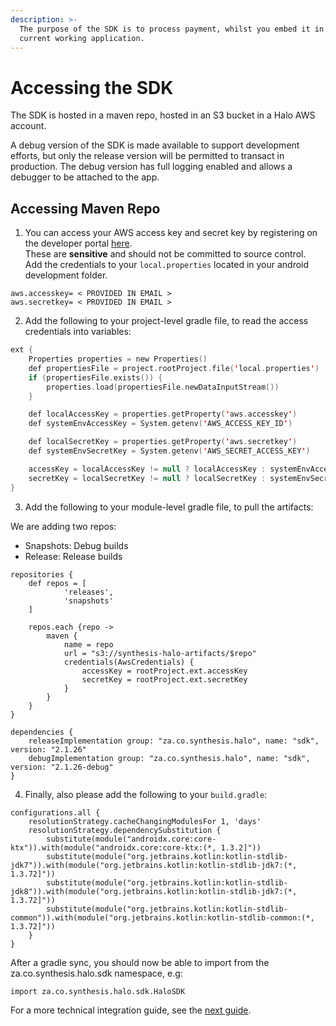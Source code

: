 ```yaml
---
description: >-
  The purpose of the SDK is to process payment, whilst you embed it in your
  current working application.
---
```


# Accessing the SDK

The SDK is hosted in a maven repo, hosted in an S3 bucket in a Halo AWS account.



A debug version of the SDK is made available to support development efforts, but only the release version will be permitted to transact in production. The debug version has full logging enabled and allows a debugger to be attached to the app.

## Accessing Maven Repo

1. You can access your AWS access key and secret key by registering on the developer portal <a href="https://halo.developerportal.dev.haloplus.io/" target="_blank">here</a>.\
   These are **sensitive** and should not be committed to source control. \
   Add the credentials to your `local.properties` located in your android development folder.

```
aws.accesskey= < PROVIDED IN EMAIL >
aws.secretkey= < PROVIDED IN EMAIL >
```

2. Add the following to your project-level gradle file, to read the access credentials into variables:


```kotlin
ext {
    Properties properties = new Properties()
    def propertiesFile = project.rootProject.file('local.properties')
    if (propertiesFile.exists()) {
        properties.load(propertiesFile.newDataInputStream())
    }

    def localAccessKey = properties.getProperty('aws.accesskey')
    def systemEnvAccessKey = System.getenv('AWS_ACCESS_KEY_ID')

    def localSecretKey = properties.getProperty('aws.secretkey')
    def systemEnvSecretKey = System.getenv('AWS_SECRET_ACCESS_KEY')

    accessKey = localAccessKey != null ? localAccessKey : systemEnvAccessKey
    secretKey = localSecretKey != null ? localSecretKey : systemEnvSecretKey
}
```


3. Add the following to your module-level gradle file, to pull the artifacts:

We are adding two repos:

* Snapshots: Debug builds
* Release: Release builds

```
repositories {
    def repos = [
            'releases',
            'snapshots'
    ]

    repos.each {repo ->
        maven {
            name = repo
            url = "s3://synthesis-halo-artifacts/$repo"
            credentials(AwsCredentials) {
                accessKey = rootProject.ext.accessKey
                secretKey = rootProject.ext.secretKey
            }
        }
    }
}

dependencies {
    releaseImplementation group: "za.co.synthesis.halo", name: "sdk", version: "2.1.26"
    debugImplementation group: "za.co.synthesis.halo", name: "sdk", version: "2.1.26-debug"
}
```

4. Finally, also please add the following to your `build.gradle`:

```
configurations.all {
    resolutionStrategy.cacheChangingModulesFor 1, 'days'
    resolutionStrategy.dependencySubstitution {
        substitute(module("androidx.core:core-ktx")).with(module("androidx.core:core-ktx:(*, 1.3.2]"))
        substitute(module("org.jetbrains.kotlin:kotlin-stdlib-jdk7")).with(module("org.jetbrains.kotlin:kotlin-stdlib-jdk7:(*, 1.3.72]"))
        substitute(module("org.jetbrains.kotlin:kotlin-stdlib-jdk8")).with(module("org.jetbrains.kotlin:kotlin-stdlib-jdk7:(*, 1.3.72]"))
        substitute(module("org.jetbrains.kotlin:kotlin-stdlib-common")).with(module("org.jetbrains.kotlin:kotlin-stdlib-common:(*, 1.3.72]"))
    }
}
```

After a gradle sync, you should now be able to import from the za.co.synthesis.halo.sdk namespace, e.g:

```
import za.co.synthesis.halo.sdk.HaloSDK
```

For a more technical integration guide, see the [next guide](/docs/documentations/sdk/sdk-integration-guide).
